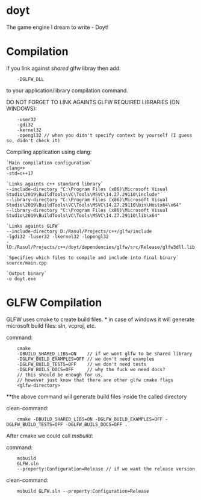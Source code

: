 # doyt
The game engine I dream to write - Doyt!

# Compilation


if you link against *shared* glfw libray then add:
```
	-DGLFW_DLL 
```
to your application/library compilation command.


DO NOT FORGET TO LINK AGAINTS GLFW REQUIRED LIBRARIES (ON WINDOWS):
```
	-user32
	-gdi32
	-kernel32
	-opengl32 // when you didn't specify context by yourself (I guess so, didn't check it)
```


Compiling application using clang:

	`Main compilation configuration`
	clang++
	-std=c++17

	`Links againts c++ standard library`
	--include-directory "C:\Program Files (x86)\Microsoft Visual Studio\2019\BuildTools\VC\Tools\MSVC\14.27.29110\include"
	--library-directory "C:\Program Files (x86)\Microsoft Visual Studio\2019\BuildTools\VC\Tools\MSVC\14.27.29110\bin\Hostx64\x64"
	--library-directory "C:\Program Files (x86)\Microsoft Visual Studio\2019\BuildTools\VC\Tools\MSVC\14.27.29110\lib\x64"

	`Links againts GLFW`
	--include-directory D:/Rasul/Projects/c++/glfw/include
	-lgdi32 -luser32 -lkernel32 -lopengl32
	-lD:/Rasul/Projects/c++/doyt/dependencies/glfw/src/Release/glfw3dll.lib

	`Specifies which files to compile and include into final binary`
	source/main.cpp 

	`Output binary`
	-o doyt.exe

# GLFW Compilation
GLFW uses cmake to create build files.
	* in case of windows it will generate microsoft build files: sln, vcproj, etc.

command:
```
	cmake
	-DBUILD_SHARED_LIBS=ON    // if we wont glfw to be shared library
	-DGLFW_BUILD_EXAMPLES=OFF // we don't need examples
	-DGLFW_BUILD_TESTS=OFF    // we don't need tests
	-DGLFW_BUILS_DOCS=OFF     // why the fuck we need docs?
	// this should be enough for us, 
	// however just know that there are other glfw cmake flags
	<glfw-directory>
```
**the above command will generate build files inside the called directory

clean-command:
```
	cmake -DBUILD_SHARED_LIBS=ON -DGLFW_BUILD_EXAMPLES=OFF -DGLFW_BUILD_TESTS=OFF -DGLFW_BUILS_DOCS=OFF .
```


After cmake we could call *msbuild*:

command:
```
	msbuild 
	GLFW.sln 
	--property:Configuration=Release // if we want the release version
```

clean-command:
```
	msbuild GLFW.sln --property:Configuration=Release
```
